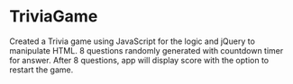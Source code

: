 # TriviaGame

Created a Trivia game using JavaScript for the logic and jQuery to manipulate HTML. 8 questions randomly generated with countdown timer for answer. After 8 questions, app will display score with the option to restart the game.
